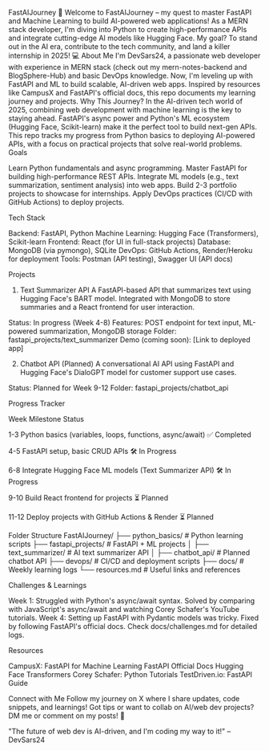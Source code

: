 FastAIJourney
🚀 Welcome to FastAIJourney – my quest to master FastAPI and Machine Learning to build AI-powered web applications! As a MERN stack developer, I'm diving into Python to create high-performance APIs and integrate cutting-edge AI models like Hugging Face. My goal? To stand out in the AI era, contribute to the tech community, and land a killer internship in 2025! 💻
About Me
I'm DevSars24, a passionate web developer with experience in MERN stack (check out my mern-notes-backend and BlogSphere-Hub) and basic DevOps knowledge. Now, I'm leveling up with FastAPI and ML to build scalable, AI-driven web apps. Inspired by resources like CampusX and FastAPI's official docs, this repo documents my learning journey and projects.
Why This Journey?
In the AI-driven tech world of 2025, combining web development with machine learning is the key to staying ahead. FastAPI's async power and Python's ML ecosystem (Hugging Face, Scikit-learn) make it the perfect tool to build next-gen APIs. This repo tracks my progress from Python basics to deploying AI-powered APIs, with a focus on practical projects that solve real-world problems.
Goals

Learn Python fundamentals and async programming.
Master FastAPI for building high-performance REST APIs.
Integrate ML models (e.g., text summarization, sentiment analysis) into web apps.
Build 2-3 portfolio projects to showcase for internships.
Apply DevOps practices (CI/CD with GitHub Actions) to deploy projects.

Tech Stack

Backend: FastAPI, Python
Machine Learning: Hugging Face (Transformers), Scikit-learn
Frontend: React (for UI in full-stack projects)
Database: MongoDB (via pymongo), SQLite
DevOps: GitHub Actions, Render/Heroku for deployment
Tools: Postman (API testing), Swagger UI (API docs)

Projects
1. Text Summarizer API
A FastAPI-based API that summarizes text using Hugging Face's BART model. Integrated with MongoDB to store summaries and a React frontend for user interaction.

Status: In progress (Week 4-8)
Features: POST endpoint for text input, ML-powered summarization, MongoDB storage
Folder: fastapi_projects/text_summarizer
Demo (coming soon): [Link to deployed app]

2. Chatbot API (Planned)
A conversational AI API using FastAPI and Hugging Face's DialoGPT model for customer support use cases.

Status: Planned for Week 9-12
Folder: fastapi_projects/chatbot_api

Progress Tracker



Week
Milestone
Status



1-3
Python basics (variables, loops, functions, async/await)
✅ Completed


4-5
FastAPI setup, basic CRUD APIs
🛠️ In Progress


6-8
Integrate Hugging Face ML models (Text Summarizer API)
🛠️ In Progress


9-10
Build React frontend for projects
⏳ Planned


11-12
Deploy projects with GitHub Actions & Render
⏳ Planned


Folder Structure
FastAIJourney/
├── python_basics/           # Python learning scripts
├── fastapi_projects/        # FastAPI + ML projects
│   ├── text_summarizer/     # AI text summarizer API
│   ├── chatbot_api/         # Planned chatbot API
├── devops/                  # CI/CD and deployment scripts
├── docs/                    # Weekly learning logs
└── resources.md             # Useful links and references

Challenges & Learnings

Week 1: Struggled with Python's async/await syntax. Solved by comparing with JavaScript's async/await and watching Corey Schafer's YouTube tutorials.
Week 4: Setting up FastAPI with Pydantic models was tricky. Fixed by following FastAPI's official docs.
Check docs/challenges.md for detailed logs.

Resources

CampusX: FastAPI for Machine Learning
FastAPI Official Docs
Hugging Face Transformers
Corey Schafer: Python Tutorials
TestDriven.io: FastAPI Guide

Connect with Me
Follow my journey on X where I share updates, code snippets, and learnings! Got tips or want to collab on AI/web dev projects? DM me or comment on my posts! 🌟

"The future of web dev is AI-driven, and I'm coding my way to it!" – DevSars24

